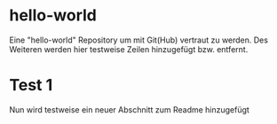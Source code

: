 # hello-world
Eine "hello-world" Repository um mit Git(Hub) vertraut zu werden. Des Weiteren werden hier testweise Zeilen hinzugefügt bzw. entfernt.

# Test 1
Nun wird testweise ein neuer Abschnitt zum Readme hinzugefügt
